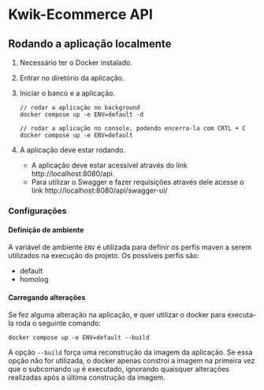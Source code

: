 # Kwik-Ecommerce API

## Rodando a aplicação localmente

1. Necessário ter o Docker instalado.
2. Entrar no diretório da aplicação.
3. Iniciar o banco e a aplicação.

    ```shell
    // rodar a aplicação no background
    docker compose up -e ENV=default -d
    
    // rodar a aplicação no console, podendo encerra-la com CRTL + C
    docker compose up -e ENV=default
    ```
4. A aplicação deve estar rodando.
    * A aplicação deve estar acessível através do link http://localhost:8080/api.
    * Para utilizar o Swagger e fazer requisições através dele acesse o link
      http://localhost:8080/api/swagger-ui/

### Configurações

#### Definição de ambiente

A variável de ambiente `ENV` é utilizada para definir os perfis maven a serem utilizados na execução
do projeto. Os possíveis perfis são:

* default
* homolog

#### Carregando alterações

Se fez alguma alteração na aplicação, e quer utilizar o docker para executa-la roda o seguinte
comando:

```shell
docker compose up -e ENV=default --build
```

A opção `--build` força uma reconstrução da imagem da aplicação. Se essa opção não for utilizada, o
docker apenas constroi a imagem na primeira vez que o subcomando `up` é executado, ignorando
quaisquer alterações realizadas após a última construção da imagem.

